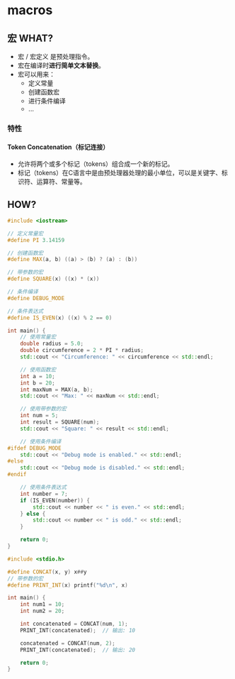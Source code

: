 # macros

## 宏 WHAT?

* 宏 / 宏定义 是预处理指令。
* 宏在编译时**进行简单文本替换**。
* 宏可以用来：
    * 定义常量
    * 创建函数宏
    * 进行条件编译
    * ...

### 特性

#### Token Concatenation（标记连接）

* 允许将两个或多个标记（tokens）组合成一个新的标记。
* 标记（tokens）在C语言中是由预处理器处理的最小单位，可以是关键字、标识符、运算符、常量等。

## HOW?

``` cpp title="macros.cpp" linenums="1"
#include <iostream>

// 定义常量宏
#define PI 3.14159

// 创建函数宏
#define MAX(a, b) ((a) > (b) ? (a) : (b))

// 带参数的宏
#define SQUARE(x) ((x) * (x))

// 条件编译
#define DEBUG_MODE

// 条件表达式
#define IS_EVEN(x) ((x) % 2 == 0)

int main() {
    // 使用常量宏
    double radius = 5.0;
    double circumference = 2 * PI * radius;
    std::cout << "Circumference: " << circumference << std::endl;

    // 使用函数宏
    int a = 10;
    int b = 20;
    int maxNum = MAX(a, b);
    std::cout << "Max: " << maxNum << std::endl;

    // 使用带参数的宏
    int num = 5;
    int result = SQUARE(num);
    std::cout << "Square: " << result << std::endl;

    // 使用条件编译
#ifdef DEBUG_MODE
    std::cout << "Debug mode is enabled." << std::endl;
#else
    std::cout << "Debug mode is disabled." << std::endl;
#endif

    // 使用条件表达式
    int number = 7;
    if (IS_EVEN(number)) {
        std::cout << number << " is even." << std::endl;
    } else {
        std::cout << number << " is odd." << std::endl;
    }

    return 0;
}

```

``` cpp title="Macro Definitions and Token Concatenation in C Language C语言中的宏定义和标记连接" linenums="1"
#include <stdio.h>

#define CONCAT(x, y) x##y
// 带参数的宏
#define PRINT_INT(x) printf("%d\n", x)

int main() {
    int num1 = 10;
    int num2 = 20;

    int concatenated = CONCAT(num, 1);
    PRINT_INT(concatenated);  // 输出: 10

    concatenated = CONCAT(num, 2);
    PRINT_INT(concatenated);  // 输出: 20

    return 0;
}
```

